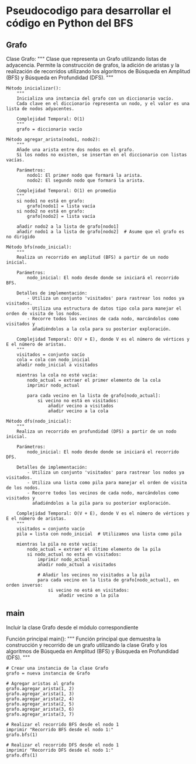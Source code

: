 # Pseudocodigo para desarrollar el código en Python del BFS

## Grafo
Clase Grafo:
    """
    Clase que representa un Grafo utilizando listas de adyacencia.
    Permite la construcción de grafos, la adición de aristas y la realización de
    recorridos utilizando los algoritmos de Búsqueda en Amplitud (BFS) y Búsqueda en Profundidad (DFS).
    """

    Método inicializar():
        """
        Inicializa una instancia del grafo con un diccionario vacío.
        Cada clave en el diccionario representa un nodo, y el valor es una lista de nodos adyacentes.
        
        Complejidad Temporal: O(1)
        """
        grafo = diccionario vacío

    Método agregar_arista(nodo1, nodo2):
        """
        Añade una arista entre dos nodos en el grafo. 
        Si los nodos no existen, se insertan en el diccionario con listas vacías.
        
        Parámetros:
            nodo1: El primer nodo que formará la arista.
            nodo2: El segundo nodo que formará la arista.
        
        Complejidad Temporal: O(1) en promedio
        """
        si nodo1 no está en grafo:
            grafo[nodo1] = lista vacía
        si nodo2 no está en grafo:
            grafo[nodo2] = lista vacía
        
        añadir nodo2 a la lista de grafo[nodo1]
        añadir nodo1 a la lista de grafo[nodo2]  # Asume que el grafo es no dirigido

    Método bfs(nodo_inicial):
        """
        Realiza un recorrido en amplitud (BFS) a partir de un nodo inicial.
        
        Parámetros:
            nodo_inicial: El nodo desde donde se iniciará el recorrido BFS.
        
        Detalles de implementación:
            - Utiliza un conjunto 'visitados' para rastrear los nodos ya visitados.
            - Utiliza una estructura de datos tipo cola para manejar el orden de visita de los nodos.
            - Recorre todos los vecinos de cada nodo, marcándolos como visitados y
              añadiéndolos a la cola para su posterior exploración.
        
        Complejidad Temporal: O(V + E), donde V es el número de vértices y E el número de aristas.
        """
        visitados = conjunto vacío
        cola = cola con nodo_inicial
        añadir nodo_inicial a visitados

        mientras la cola no esté vacía:
            nodo_actual = extraer el primer elemento de la cola
            imprimir nodo_actual

            para cada vecino en la lista de grafo[nodo_actual]:
                si vecino no está en visitados:
                    añadir vecino a visitados
                    añadir vecino a la cola

    Método dfs(nodo_inicial):
        """
        Realiza un recorrido en profundidad (DFS) a partir de un nodo inicial.
        
        Parámetros:
            nodo_inicial: El nodo desde donde se iniciará el recorrido DFS.
        
        Detalles de implementación:
            - Utiliza un conjunto 'visitados' para rastrear los nodos ya visitados.
            - Utiliza una lista como pila para manejar el orden de visita de los nodos.
            - Recorre todos los vecinos de cada nodo, marcándolos como visitados y
              añadiéndolos a la pila para su posterior exploración.
        
        Complejidad Temporal: O(V + E), donde V es el número de vértices y E el número de aristas.
        """
        visitados = conjunto vacío
        pila = lista con nodo_inicial  # Utilizamos una lista como pila

        mientras la pila no esté vacía:
            nodo_actual = extraer el último elemento de la pila
            si nodo_actual no está en visitados:
                imprimir nodo_actual
                añadir nodo_actual a visitados
                
                # Añadir los vecinos no visitados a la pila
                para cada vecino en la lista de grafo[nodo_actual], en orden inverso:
                    si vecino no está en visitados:
                        añadir vecino a la pila


## main 

Incluir la clase Grafo desde el módulo correspondiente

Función principal main():
    """
    Función principal que demuestra la construcción y recorrido de un grafo
    utilizando la clase Grafo y los algoritmos de Búsqueda en Amplitud (BFS) y
    Búsqueda en Profundidad (DFS).
    """

    # Crear una instancia de la clase Grafo
    grafo = nueva instancia de Grafo
    
    # Agregar aristas al grafo
    grafo.agregar_arista(1, 2)
    grafo.agregar_arista(1, 3)
    grafo.agregar_arista(2, 4)
    grafo.agregar_arista(2, 5)
    grafo.agregar_arista(3, 6)
    grafo.agregar_arista(3, 7)

    # Realizar el recorrido BFS desde el nodo 1
    imprimir "Recorrido BFS desde el nodo 1:"
    grafo.bfs(1)
    
    # Realizar el recorrido DFS desde el nodo 1
    imprimir "Recorrido DFS desde el nodo 1:"
    grafo.dfs(1)


